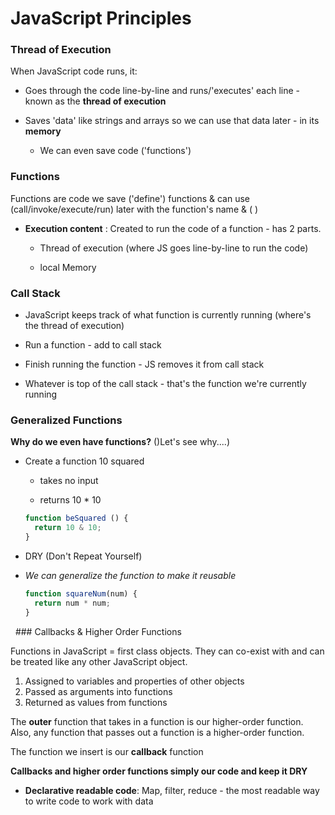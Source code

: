 # JavaScript Principles

### Thread of Execution

When JavaScript code runs, it:

- Goes through the code line-by-line and runs/'executes' each line - known as the **thread of execution**

- Saves 'data' like strings and arrays so we can use that data later - in its **memory**
  
  - We can even save code ('functions')

### Functions

Functions are code we save ('define') functions & can use (call/invoke/execute/run) later with the function's name & ( )

- **Execution content** : Created to run the code of a function - has 2 parts.
  
  - Thread of execution (where JS goes line-by-line to run the code)
  
  - local Memory  

### Call Stack

- JavaScript keeps track of what function is currently running (where's the thread of execution)

- Run a function - add to call stack

- Finish running the function - JS removes it from call stack

- Whatever is top of the call stack - that's the function we're currently running

### Generalized Functions

**Why do we even have functions?** ()Let's see why....)

- Create a function 10 squared 
  
  - takes no input
  
  - returns 10 * 10
  
  
  
  ```javascript
  function beSquared () {
    return 10 & 10;
  }
  ```

- DRY (Don't Repeat Yourself)

- *We can generalize the function to make it reusable*

    ```javascript
    function squareNum(num) {
      return num * num;
    }
    ```

  ### Callbacks & Higher Order Functions

Functions in JavaScript = first class objects. They can co-exist with and can be treated like any other JavaScript object.

1. Assigned to variables and properties of other objects
2. Passed as arguments into functions
3. Returned as values from functions

The **outer** function that takes in a function is our higher-order function. Also, any function that passes out a function is a higher-order function.

The function we insert is our **callback** function

**Callbacks and higher order functions simply our code and keep it DRY**

- **Declarative readable code**: Map, filter, reduce - the most readable way to write code to work with data
